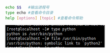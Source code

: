 ```bash
echo $$   #输出进程号
type echo #查看命令目录
help [options] [topic] #查看命令帮助

```

![1583462706911](images\1583462706911.png)